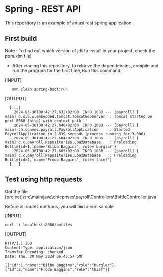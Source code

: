 # Spring - REST API

This repository is an example of an api rest spring application.

## First build

Note : To find out which version of jdk to install in your project, check the pom.xlm file!

* After cloning this repository, to retrieve the dependencies, compile and run the program for the first time, Run this command:

[INPUT]
```
   mvn clean spring-boot:run
```

[OUTPUT]
```
  [...]
    2024-05-30T08:42:27.632+02:00  INFO 1088 --- [payroll] [           main] o.s.b.w.embedded.tomcat.TomcatWebServer  : Tomcat started on port 8080 (http) with context path ''
    2024-05-30T08:42:27.640+02:00  INFO 1088 --- [payroll] [           main] ch.cpnves.payroll.PayrollApplication     : Started PayrollApplication in 2.839 seconds (process running for 3.086)
    2024-05-30T08:42:27.684+02:00  INFO 1088 --- [payroll] [           main] c.c.payroll.Repositories.LoadDatabase    : Preloading Bottle{id=1, name='Bilbo Baggins', role='burglar'}
    2024-05-30T08:42:27.685+02:00  INFO 1088 --- [payroll] [           main] c.c.payroll.Repositories.LoadDatabase    : Preloading Bottle{id=2, name='Frodo Baggins', role='thief'}
  [...]
```

## Test using http requests

Got the file [project]\src\main\java\ch\cpnves\payroll\Controllers\BottleController.java

Before all routes methods, you will find a curl sample.

[INPUT]
```
curl -i localhost:8080/bottles     
````

[OUTPUT]
```
HTTP/1.1 200 
Content-Type: application/json
Transfer-Encoding: chunked
Date: Thu, 30 May 2024 06:45:57 GMT

[{"id":1,"name":"Bilbo Baggins","role":"burglar"},{"id":2,"name":"Frodo Baggins","role":"thief"}]
```
